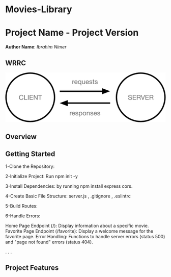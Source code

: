 # Movies-Library

# Project Name - Project Version

**Author Name**: *Ibrahim Nimer*

## WRRC
![WRRC](img/wrrc.png)

## Overview

## Getting Started

1-Clone the Repository:

2-Initialize Project:
Run npm init -y 

3-Install Dependencies:
by running npm install express cors.

4-Create Basic File Structure:
server.js , .gitignore  , .eslintrc

5-Build Routes:

6-Handle Errors:

Home Page Endpoint (/): Display information about a specific movie.
Favorite Page Endpoint (/favorite): Display a welcome message for the favorite page.
Error Handling: Functions to handle server errors (status 500) and "page not found" errors (status 404).

.  .  .

## Project Features
<!-- What are the features included in you app -->